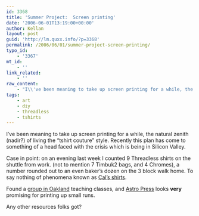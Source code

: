 ```yaml
---
id: 3368
title: 'Summer Project:  Screen printing'
date: '2006-06-01T13:19:00+00:00'
author: Kellan
layout: post
guid: 'http://lm.quxx.info/?p=3368'
permalink: /2006/06/01/summer-project-screen-printing/
typo_id:
    - '3367'
mt_id:
    - ''
link_related:
    - ''
raw_content:
    - "I\\'ve been meaning to take up screen printing for a while, the natural zenith (nadir?) of living the \\\"tshirt couture\\\" style.   Recently this plan has come to something of a head faced with the crisis which is being in Silicon Valley.  \r\n\r\nCase in point:  on an evening last week I counted 9 Threadless shirts on the shuttle from work.  (not to mention 7 Timbuk2 bags, and 4 Chromes), a number rounded out to an even baker\\'s dozen on the 3 block walk home.   To say nothing of phenomena known as [Cal\\'s shirts](http://www.flickr.com/groups/42314711@N00/).\r\n\r\nFound a [group in Oakland](http://www.rpscollective.com/) teaching classes, and [Astro Press](http://www.astropress.net/) looks **very** promising for printing up small runs.  \r\n\r\nAny other resources folks got?"
tags:
    - art
    - diy
    - threadless
    - tshirts
---
```


I’ve been meaning to take up screen printing for a while, the natural zenith (nadir?) of living the “tshirt couture” style. Recently this plan has come to something of a head faced with the crisis which is being in Silicon Valley.

Case in point: on an evening last week I counted 9 Threadless shirts on the shuttle from work. (not to mention 7 Timbuk2 bags, and 4 Chromes), a number rounded out to an even baker’s dozen on the 3 block walk home. To say nothing of phenomena known as [Cal’s shirts](http://www.flickr.com/groups/42314711@N00/).

Found a [group in Oakland](http://www.rpscollective.com/) teaching classes, and [Astro Press](http://www.astropress.net/) looks **very** promising for printing up small runs.

Any other resources folks got?